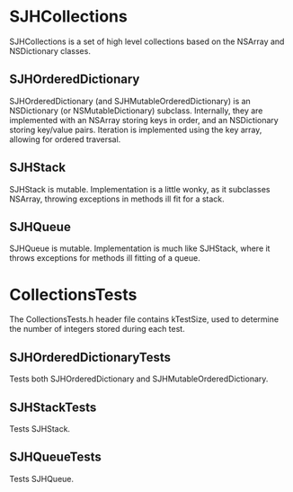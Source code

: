 # SJHCollections

SJHCollections is a set of high level collections based on the NSArray and NSDictionary classes.

## SJHOrderedDictionary

SJHOrderedDictionary (and SJHMutableOrderedDictionary) is an NSDictionary (or NSMutableDictionary) subclass. Internally, they are implemented with an NSArray storing keys in order, and an NSDictionary storing key/value pairs. Iteration is implemented using the key array, allowing for ordered traversal.

## SJHStack

SJHStack is mutable. Implementation is a little wonky, as it subclasses NSArray, throwing exceptions in methods ill fit for a stack.

## SJHQueue

SJHQueue is mutable. Implementation is much like SJHStack, where it throws exceptions for methods ill fitting of a queue.

# CollectionsTests

The CollectionsTests.h header file contains kTestSize, used to determine the number of integers stored during each test.

## SJHOrderedDictionaryTests

Tests both SJHOrderedDictionary and SJHMutableOrderedDictionary.

## SJHStackTests

Tests SJHStack.

## SJHQueueTests

Tests SJHQueue.
